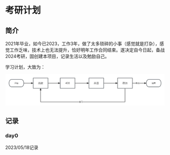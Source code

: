 # 考研计划

## 简介

2021年毕业，如今已2023，工作3年，做了太多琐碎的小事（感觉就是打杂），感觉工作乏味，技术上也无法提升，恰好明年工作合同结束。遂决定自今日起，备战2024考研，固创建本项目，记录生活以及勉励自己。

学习计划，大致为：

![复习流程](./static/image/复习流程.png)

## 记录

### day0

2023/05/18记录

